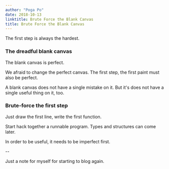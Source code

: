 ```yaml
---
author: "Poga Po"
date: 2018-10-13
linktitle: Brute Force the Blank Canvas
title: Brute Force the Blank Canvas
---
```


The first step is always the hardest.

### The dreadful blank canvas

The blank canvas is perfect.

We afraid to change the perfect canvas. The first step, the first paint must also be perfect.

A blank canvas does not have a single mistake on it. But it's does not have a single useful thing on it, too.

### Brute-force the first step

Just draw the first line, write the first function.

Start hack together a runnable program. Types and structures can come later.

In order to be useful, it needs to be imperfect first.

--

Just a note for myself for starting to blog again.
